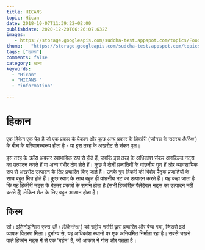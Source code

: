 ```yaml
---
title: HICANS 
topic: Hican
date: 2018-10-07T11:39:22+02:00
publishdate: 2020-12-20T06:26:07.632Z
images: 
   - https://storage.googleapis.com/sudcha-test.appspot.com/topics/Food/hican/1.jpeg
thumb:   "https://storage.googleapis.com/sudcha-test.appspot.com/topics/Food/hican/thumb.jpeg"
tags: ["खाना"]
comments: false
category: खाना
keywords: 
  - "Hican"
  - "HICANS "
  - "information"

---
```

<h1> हिकान </h1> <p> एक हिकेन एक पेड़ है जो एक प्रकार के पेकान और कुछ अन्य प्रकार के हिकॉरी (जीनस के सदस्य <i> कैरिया </i>) के बीच के परिणामस्वरूप होता है - या इस तरह के अखरोट से संकर वृक्ष। </p> <p> इस तरह के क्रॉस अक्सर स्वाभाविक रूप से होते हैं, जबकि इस तरह के अधिकांश संकर अनफिल्ड नट्स का उत्पादन करते हैं या अन्य गंभीर दोष होते हैं। कुछ में दोनों प्रजातियों के वांछनीय गुण हैं और व्यावसायिक रूप से अखरोट उत्पादन के लिए प्रचारित किए जाते हैं। उनके गुण हिकरी की विशेष पैतृक प्रजातियों के साथ बहुत भिन्न होते हैं। कुछ स्वाद के साथ बहुत ही वांछनीय नट का उत्पादन करते हैं। यह कहा जाता है कि यह हिकीरी नट्स के बेहतर प्रकारों के समान होता है (सभी हिकॉरीज़ पैलेटेबल नट्स का उत्पादन नहीं करते हैं) लेकिन शेल के लिए बहुत आसान होता है। </p> <h2> किस्म </h2> <p मिसौरी से हिकान किस्म, 'जेम्स' (<i> सी। इलिनोइन्सिस </i> एक्स <i> सी। लैकिनोसा </i>) को राष्ट्रीय नर्सरी द्वारा प्रचारित और बेचा गया, जिससे इसे व्यापक वितरण मिला। दुर्भाग्य से, यह अधिकांश स्थानों पर एक अनियमित निर्माता रहा है। सबसे चखने वाले हिकॉन नट्स में से एक 'बर्टन' है, जो आकार में गोल और पतला है। </p> 